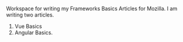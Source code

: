 Workspace for writing my Frameworks Basics Articles for Mozilla. I am writing two articles. 

1. Vue Basics 
2. Angular Basics. 
